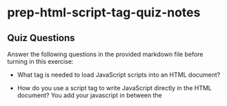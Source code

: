 # prep-html-script-tag-quiz-notes

## Quiz Questions

Answer the following questions in the provided markdown file before turning in this exercise:

- What tag is needed to load JavaScript scripts into an HTML document?
<script></script>

- How do you use a script tag to write JavaScript directly in the HTML document?
  You add your javascript in between the <script> tags

- How do you use a script tag to load an external JavaScript file?
<script src="javascript.js"> and add the directory or the website that your javascript file lives in/on

## Notes

All student notes should be written here.

How to write `Code Examples` in markdown

for JS:

```javascript
const data = 'Howdy';
```

for HTML:

```html
<div>
  <p>This is text content</p>
</div>
```

for CSS:

```css
div {
  width: 100%;
}
```
